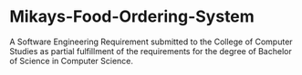 # Mikays-Food-Ordering-System
A Software Engineering Requirement submitted to the College of Computer Studies as partial fulfillment of the requirements for the degree of Bachelor of Science in Computer Science. 
